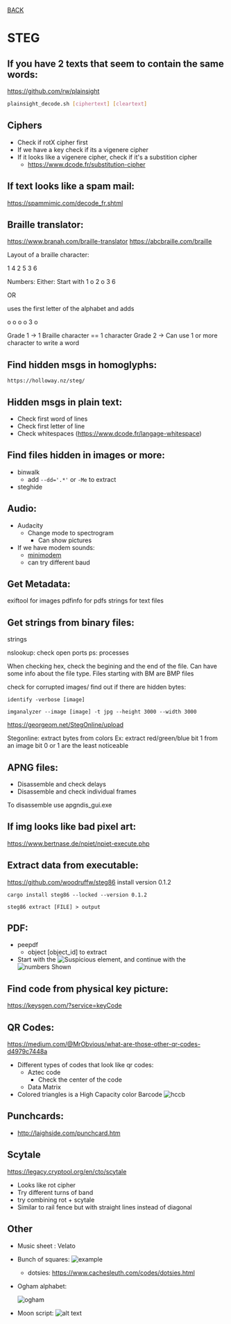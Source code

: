 [BACK](../README.md)
# STEG
## If you have 2 texts that seem to contain the same words:

https://github.com/rw/plainsight

```bash
plainsight_decode.sh [ciphertext] [cleartext]
```
## Ciphers
- Check if rotX cipher first
- If we have a key check if its a vigenere cipher
- If it looks like a vigenere cipher, check if it's a substition cipher
  - https://www.dcode.fr/substitution-cipher

## If text looks like a spam mail:

https://spammimic.com/decode_fr.shtml

## Braille translator:

https://www.branah.com/braille-translator
https://abcbraille.com/braille

Layout of a braille character:

1 4
2 5
3 6

Numbers:
Either:
Start with
1 o
2 o
3 6

OR

uses the first letter of the alphabet and adds 

o o
o o
3 o

Grade 1 -> 1 Braille character == 1 character
Grade 2 -> Can use 1 or more character to write a word

## Find hidden msgs in homoglyphs:

    https://holloway.nz/steg/

## Hidden msgs in plain text:

- Check first word of lines
- Check first letter of line
- Check whitespaces (https://www.dcode.fr/langage-whitespace)

## Find files hidden in images or more:
- binwalk
  - add `--dd='.*'` or `-Me` to extract
- steghide


## Audio:
- Audacity
  - Change mode to spectrogram
    - Can show pictures
- If we have modem sounds:
  - [minimodem](https://github.com/kamalmostafa/minimodem)
  - can try different baud
## Get Metadata:
exiftool for images
pdfinfo for pdfs
strings for text files

## Get strings from binary files:
strings

nslookup: check open ports
ps: processes

When checking hex, check the begining and the end of the file. Can have some info about the file type.
Files starting with BM are BMP files

check for corrupted images/ find out if there are hidden bytes:

`identify -verbose [image]`

`imganalyzer --image [image] -t jpg --height 3000 --width 3000`

https://georgeom.net/StegOnline/upload

Stegonline: extract bytes from colors
Ex: extract red/green/blue bit 1 from an image
bit 0 or 1 are the least noticeable

## APNG files:

- Disassemble and check delays
- Disassemble and check individual frames

To disassemble use apgndis_gui.exe

## If img looks like bad pixel art:
https://www.bertnase.de/npiet/npiet-execute.php

## Extract data from executable:

https://github.com/woodruffw/steg86
install version 0.1.2

`cargo install steg86 --locked --version 0.1.2`

`steg86 extract [FILE] > output`

## PDF:

- peepdf
  - object [object_id] to extract
- Start with the ![Suspicious element](img/Sus_el.png), and continue with the ![numbers Shown](img/pdf_nums.png)

## Find code from physical key picture:

https://keysgen.com/?service=keyCode

## QR Codes:
https://medium.com/@MrObvious/what-are-those-other-qr-codes-d4979c7448a

- Different types of codes that look like qr codes:
  - Aztec code
    - Check the center of the code
  - Data Matrix
- Colored triangles is a High Capacity color Barcode ![hccb](img/High_Capacity_Color_Barcode_Tag.svg.png)
## Punchcards:
- http://laighside.com/punchcard.htm

## Scytale
https://legacy.cryptool.org/en/cto/scytale

- Looks like rot cipher
- Try different turns of band
- try combining rot + scytale
- Similar to rail fence but with straight lines instead of diagonal

## Other
- Music sheet : Velato
- Bunch of squares: ![example](./img/dotsies.png)
  - dotsies: https://www.cachesleuth.com/codes/dotsies.html
- Ogham alphabet:

  ![ogham](img/picture11.png)
- Moon script: ![alt text](img/picture12.png)